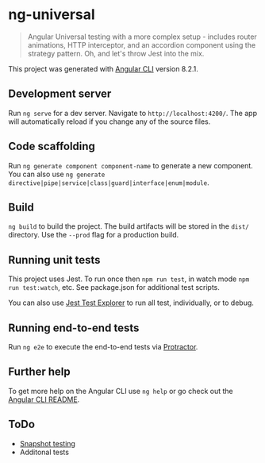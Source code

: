 # ng-universal

> Angular Universal testing with a more complex setup - includes router animations, HTTP interceptor, and an accordion component using the strategy pattern. Oh, and let's throw Jest into the mix.

This project was generated with [Angular CLI](https://github.com/angular/angular-cli) version 8.2.1.

## Development server

Run `ng serve` for a dev server. Navigate to `http://localhost:4200/`. The app will automatically reload if you change any of the source files.

## Code scaffolding

Run `ng generate component component-name` to generate a new component. You can also use `ng generate directive|pipe|service|class|guard|interface|enum|module`.

## Build

`ng build` to build the project. The build artifacts will be stored in the `dist/` directory. Use the `--prod` flag for a production build.

## Running unit tests

This project uses Jest. To run once then `npm run test`, in watch mode `npm run test:watch`, etc. See package.json for additional test scripts.

You can also use [Jest Test Explorer](https://marketplace.visualstudio.com/items?itemName=hbenl.vscode-test-explorer) to run all test, individually, or to debug.

## Running end-to-end tests

Run `ng e2e` to execute the end-to-end tests via [Protractor](http://www.protractortest.org/).

## Further help

To get more help on the Angular CLI use `ng help` or go check out the [Angular CLI README](https://github.com/angular/angular-cli/blob/master/README.md).

## ToDo

- [Snapshot testing](https://jestjs.io/docs/en/snapshot-testing)
- Additonal tests
